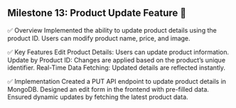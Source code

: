 ## Milestone 13: Product Update Feature 🚀

✅ Overview
Implemented the ability to update product details using the product ID. Users can modify product name, price, and image.

✅ Key Features
Edit Product Details: Users can update product information. Update by Product ID: Changes are applied based on the product’s unique identifier. Real-Time Data Fetching: Updated details are reflected instantly.

✅ Implementation
Created a PUT API endpoint to update product details in MongoDB. Designed an edit form in the frontend with pre-filled data. Ensured dynamic updates by fetching the latest product data.
